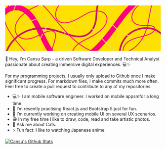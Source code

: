 ![Banner](profileavatarbanner.png)

🚀 Hey, I'm Cansu Sarp – a driven Software Developer and Technical Analyst passionate about creating immersive digital experiences. 💻✨

For my programming projects, I usually only upload to Github once I make significant progress. For markdown files, I make commits much more often. Feel free to create a pull request to contribute to any of my repositories.
- 💻✨ I am mobile software engineer. I worked on mobile appsmfor a long time.
- 🌱 I’m resently practising React.js and Bootstrap 5 just for fun.
- 🔭 I’m currently working on creating mobile UI on several UX scenarios.
- 😀 In my free time I like to draw, code, read and take artistic photos.
- 💬 Ask me about Cats.
- ⚡ Fun fact: I like to watching Japanese anime

[![Cansu's Github Stats](https://github-readme-stats.vercel.app/api?username=cansuengineer
)](https://github.com/anuraghazra/github-readme-stats)
